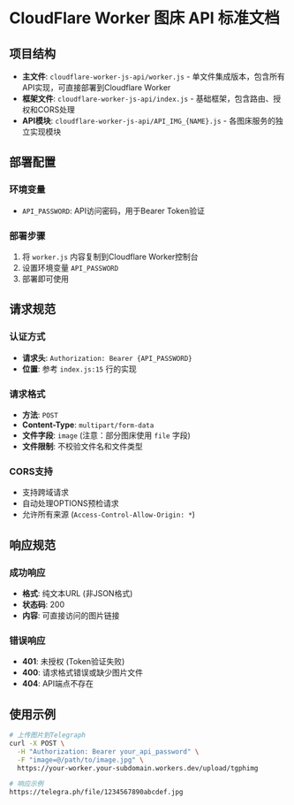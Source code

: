 # CloudFlare Worker 图床 API 标准文档

## 项目结构

- **主文件**: `cloudflare-worker-js-api/worker.js` - 单文件集成版本，包含所有API实现，可直接部署到Cloudflare Worker
- **框架文件**: `cloudflare-worker-js-api/index.js` - 基础框架，包含路由、授权和CORS处理
- **API模块**: `cloudflare-worker-js-api/API_IMG_{NAME}.js` - 各图床服务的独立实现模块

## 部署配置

### 环境变量

- `API_PASSWORD`: API访问密码，用于Bearer Token验证

### 部署步骤

1. 将 `worker.js` 内容复制到Cloudflare Worker控制台
2. 设置环境变量 `API_PASSWORD` 
3. 部署即可使用

## 请求规范

### 认证方式
- **请求头**: `Authorization: Bearer {API_PASSWORD}`
- **位置**: 参考 `index.js:15` 行的实现

### 请求格式
- **方法**: `POST`
- **Content-Type**: `multipart/form-data`
- **文件字段**: `image` (注意：部分图床使用 `file` 字段)
- **文件限制**: 不校验文件名和文件类型

### CORS支持
- 支持跨域请求
- 自动处理OPTIONS预检请求
- 允许所有来源 (`Access-Control-Allow-Origin: *`)

## 响应规范

### 成功响应
- **格式**: 纯文本URL (非JSON格式)
- **状态码**: 200
- **内容**: 可直接访问的图片链接

### 错误响应
- **401**: 未授权 (Token验证失败)
- **400**: 请求格式错误或缺少图片文件
- **404**: API端点不存在

## 使用示例

```bash
# 上传图片到Telegraph
curl -X POST \
  -H "Authorization: Bearer your_api_password" \
  -F "image=@/path/to/image.jpg" \
  https://your-worker.your-subdomain.workers.dev/upload/tgphimg

# 响应示例
https://telegra.ph/file/1234567890abcdef.jpg
```
